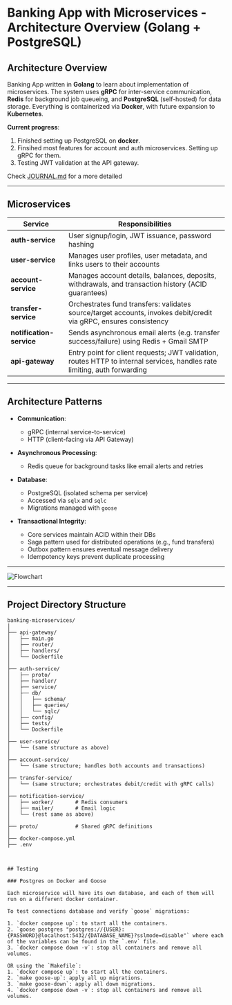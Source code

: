# Banking App with Microservices - Architecture Overview (Golang + PostgreSQL)

## Architecture Overview

Banking App written in **Golang** to learn about implementation of microservices. The system uses **gRPC** for inter-service communication, **Redis** for background job queueing, and **PostgreSQL** (self-hosted) for data storage. Everything is containerized via **Docker**, with future expansion to **Kubernetes**.

**Current progress**: 

1. Finished setting up PostgreSQL on **docker**.
2. Finsihed most features for account and auth microservices. Setting up gRPC for them.
3. Testing JWT validation at the API gateway. 

Check [JOURNAL.md](./JOURNAL.md) for a more detailed 

---
## Microservices

| Service                   | Responsibilities                                                                 |
|---------------------------|-----------------------------------------------------------------------------------|
| **auth-service**          | User signup/login, JWT issuance, password hashing                 |
| **user-service**          | Manages user profiles, user metadata, and links users to their accounts          |
| **account-service**       | Manages account details, balances, deposits, withdrawals, and transaction history (ACID guarantees) |
| **transfer-service**      | Orchestrates fund transfers: validates source/target accounts, invokes debit/credit via gRPC, ensures consistency |
| **notification-service**  | Sends asynchronous email alerts (e.g. transfer success/failure) using Redis + Gmail SMTP |
| **api-gateway**           | Entry point for client requests; JWT validation, routes HTTP to internal services, handles rate limiting, auth forwarding |

---

## Architecture Patterns

- **Communication**:  
  - gRPC (internal service-to-service)  
  - HTTP (client-facing via API Gateway)

- **Asynchronous Processing**:  
  - Redis queue for background tasks like email alerts and retries

- **Database**:  
  - PostgreSQL (isolated schema per service)  
  - Accessed via `sqlx` and `sqlc`  
  - Migrations managed with `goose`

- **Transactional Integrity**:  
  - Core services maintain ACID within their DBs  
  - Saga pattern used for distributed operations (e.g., fund transfers)  
  - Outbox pattern ensures eventual message delivery  
  - Idempotency keys prevent duplicate processing

---

![Flowchart](https://www.mermaidchart.com/raw/48a2029d-139d-4572-b015-3b6bcbcac784?theme=light&version=v0.1&format=svg)

---

## Project Directory Structure

```text
banking-microservices/
│
├── api-gateway/
│   ├── main.go
│   ├── router/
│   ├── handlers/
│   └── Dockerfile
│
├── auth-service/
│   ├── proto/
│   ├── handler/
│   ├── service/
│   ├── db/
│   │   ├── schema/
│   │   ├── queries/
│   │   └── sqlc/
│   ├── config/
│   ├── tests/
│   └── Dockerfile
│
├── user-service/
│   └── (same structure as above)
│
├── account-service/
│   └── (same structure; handles both accounts and transactions)
│
├── transfer-service/
│   └── (same structure; orchestrates debit/credit with gRPC calls)
│
├── notification-service/
│   ├── worker/       # Redis consumers
│   ├── mailer/       # Email logic
│   └── (rest same as above)
│
├── proto/            # Shared gRPC definitions
│
├── docker-compose.yml
├── .env



## Testing

### Postgres on Docker and Goose

Each microservice will have its own database, and each of them will run on a different docker container.

To test connections database and verify `goose` migrations:

1. `docker compose up`: to start all the containers.
2. `goose postgres "postgres://{USER}:{PASSWORD}@localhost:5432/{DATABASE_NAME}?sslmode=disable"` where each of the variables can be found in the `.env` file.
3. `docker compose down -v`: stop all containers and remove all volumes.

OR using the `Makefile`:
1. `docker compose up`: to start all the containers.
2. `make goose-up`: apply all up migrations.
3. `make goose-down`: apply all down migrations.
4. `docker compose down -v`: stop all containers and remove all volumes.
